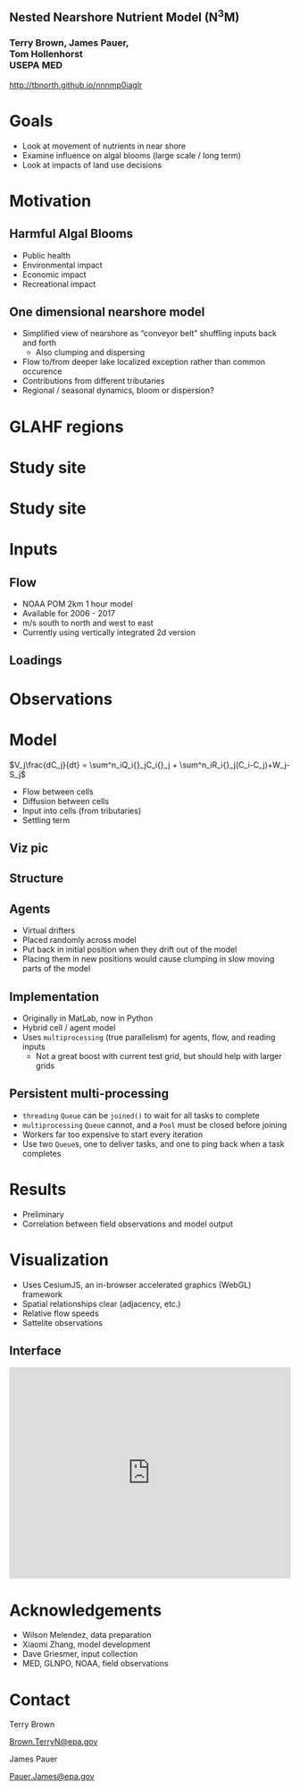 ## Nested Nearshore Nutrient Model (N<sup>3</sup>M)

### Terry Brown, James Pauer,<br/>Tom Hollenhorst<br/>USEPA MED

<http://tbnorth.github.io/nnnmp0iaglr>



# Goals

 - Look at movement of nutrients in near shore
 - Examine influence on algal blooms (large scale / 
   long term)
 - Look at impacts of land use decisions



# Motivation


## Harmful Algal Blooms

 - Public health
 - Environmental impact
 - Economic impact
 - Recreational impact


## One dimensional nearshore model

 - Simplified view of nearshore as “conveyor belt” shuffling
   inputs back and forth
   - Also clumping and dispersing
 - Flow to/from deeper lake localized exception rather than
   common occurence
 - Contributions from different tributaries
 - Regional / seasonal dynamics, bloom or dispersion?



# GLAHF regions <!-- .slide: data-state="hide-head" -->

<!-- .slide: data-background="img/glahf_regions.png" data-background-size="contain" -->



# Study site <!-- .slide: data-state="hide-head" -->

<!-- .slide: data-background="img/21Mar2017Sentinel.png" data-background-size="contain" -->



# Study site <!-- .slide: data-state="hide-head" -->

<!-- .slide: data-background="img/sitemap2.png" data-background-size="contain" -->



# Inputs


## Flow

- NOAA POM 2km 1 hour model
- Available for 2006 - 2017
- m/s south to north and west to east
- Currently using vertically integrated 2d version


## Loadings



# Observations  <!-- .slide: data-state="hide-head" -->

<!-- .slide: data-background="img/map_obs_flat2.png" data-background-size="contain" -->



# Model

$V_j\frac{dC_j}{dt} = \sum^n_iQ_i{}_jC_i{}_j + \sum^n_iR_i{}_j(C_i-C_j)+W_j-S_j$

 - Flow between cells
 - Diffusion between cells
 - Input into cells (from tributaries)
 - Settling term


## Viz pic <!-- .slide: data-state="hide-head" -->

<!-- .slide: data-background="img/model_gen.png" data-background-size="contain" -->


## Structure <!-- .slide: data-state="hide-head" -->

<!-- .slide: data-background-video="img/0001-0020.ogv" data-background-size="contain" -->


## Agents

 - Virtual drifters
 - Placed randomly across model
 - Put back in initial position when they drift
   out of the model
 - Placing them in new positions would cause clumping
   in slow moving parts of the model



## Implementation

 - Originally in MatLab, now in Python
 - Hybrid cell / agent model
 - Uses `multiprocessing` (true parallelism) for agents, flow,
   and reading inputs
     - Not a great boost with current test grid, but should help with
       larger grids


## Persistent multi-processing

 - `threading` `Queue` can be `joined()` to wait for all tasks to complete
 - `multiprocessing` `Queue` cannot, and a `Pool` must be closed before joining
 - Workers far too expensive to start every iteration
 - Use two `Queue`s, one to deliver tasks, and one to ping back when a task
   completes



# Results

 - Preliminary
 - Correlation between field observations and model
   output



# Visualization

 - Uses CesiumJS, an in-browser accelerated graphics (WebGL) framework
 - Spatial relationships clear (adjacency, etc.)
 - Relative flow speeds
 - Sattelite observations


## Interface <!-- .slide: data-state="hide-head" -->

<div style="position:relative;height:0;padding-bottom:75.0%"><iframe src="https://www.youtube.com/embed/ihdx9SCcS5Q?rel=0&amp;showinfo=0?ecver=2" width="480" height="360" frameborder="0" style="position:absolute;width:100%;height:100%;left:0" allowfullscreen></iframe></div>

<!--

 - 3d environment
 - change displayed value
 - time control
 - interrogate items
 - satellite data

-->



# Acknowledgements

 - Wilson Melendez, data preparation
 - Xiaomi Zhang, model development
 - Dave Griesmer, input collection
 - MED, GLNPO, NOAA, field observations



# Contact

Terry Brown

Brown.TerryN@epa.gov

James Pauer

Pauer.James@epa.gov

